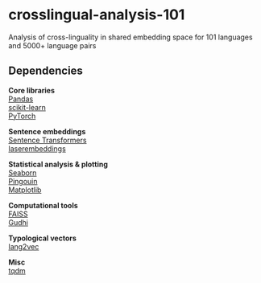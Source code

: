 # crosslingual-analysis-101
Analysis of cross-linguality in shared embedding space for 101 languages and 5000+ language pairs

## Dependencies 

**Core libraries** \
[Pandas](https://pandas.pydata.org/pandas-docs/stable/getting_started/install.html) \
[scikit-learn](https://scikit-learn.org/stable/install.html) \
[PyTorch](https://pytorch.org)

**Sentence embeddings** \
[Sentence Transformers](https://www.sbert.net) \
[laserembeddings](https://pypi.org/project/laserembeddings/)

**Statistical analysis \& plotting** \
[Seaborn](https://seaborn.pydata.org/installing.html) \
[Pingouin](https://pingouin-stats.org) \
[Matplotlib](https://matplotlib.org/stable/users/installing.html)

**Computational tools** \
[FAISS](https://github.com/facebookresearch/faiss) \
[Gudhi](http://gudhi.gforge.inria.fr/python/latest/installation.html)

**Typological vectors** \
[lang2vec](https://pypi.org/project/lang2vec/)

**Misc** \
[tqdm](https://pypi.org/project/tqdm/)
